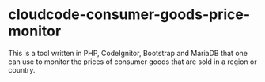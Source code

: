 # cloudcode-consumer-goods-price-monitor
This is a tool written in PHP, CodeIgnitor, Bootstrap and MariaDB that one can use to monitor the prices of consumer goods that are sold in a region or country.
